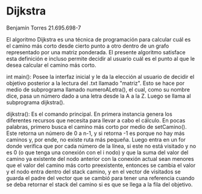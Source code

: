 # Dijkstra

Benjamín Torres 21.695.698-7


El algoritmo Dijkstra es una técnica de programación para calcular cuál es el camino más corto desde cierto punto a otro dentro de un grafo representado por una matriz ponderada. El presente algoritmo satisface esta definición e incluso permite decidir al usuario cuál es el punto al que le desea calcular el camino más corto. 

int main(): Posee la interfaz inicial y le da la elección al usuario de decidir el objetivo posterior a la lectura del .txt llamado "matriz". Esto se hace por medio de subprograma llamado numeroALetra(), el cual, como su nombre dice, pasa un número dado a una letra desde la A a la Z. Luego se llama al subprograma dijkstra().

dijkstra(): Es el comando principal. En primera instancia genera los diferentes recursos que necesita para llevar a cabo el cálculo. En pocas palabras, primero busca el camino más corto por medio de setCamino(). Este retorna un número de 0 a n-1, y si retorna -1 es porque no hay más caminos y, por ende, no existe ruta más pequeña. Luego entra en un for donde verifica que por cada número de la línea, si este no está visitado y no es 0 (o que tenga una conexión con el i nodo) y que la suma del valor del camino ya existente del nodo anterior con la conexión actual sean menores que el valor del camino más corto preexistente, entonces se cambia el valor y el nodo entra dentro del stack camino, y en el vector de visitados se guarda el padre del vector que se cambió para tener una referencia cuando se deba retornar el stack del camino si es que se llega a la fila del objetivo.

